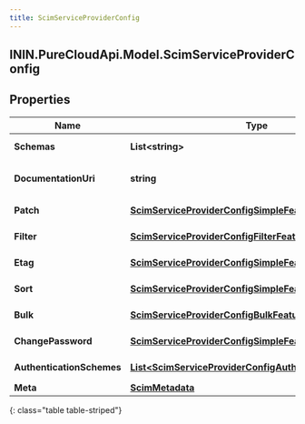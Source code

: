 ```yaml
---
title: ScimServiceProviderConfig
---
```

## ININ.PureCloudApi.Model.ScimServiceProviderConfig

## Properties

|Name | Type | Description | Notes|
|------------ | ------------- | ------------- | -------------|
| **Schemas** | **List&lt;string&gt;** | The list of supported schemas. | [optional] |
| **DocumentationUri** | **string** | The HTTP-addressable URL that points to the service provider&#39;s documentation. | [optional] |
| **Patch** | [**ScimServiceProviderConfigSimpleFeature**](ScimServiceProviderConfigSimpleFeature.html) | \&quot;patch\&quot; configuration options. | [optional] |
| **Filter** | [**ScimServiceProviderConfigFilterFeature**](ScimServiceProviderConfigFilterFeature.html) | \&quot;filter\&quot; configuration options. | [optional] |
| **Etag** | [**ScimServiceProviderConfigSimpleFeature**](ScimServiceProviderConfigSimpleFeature.html) | \&quot;ETag\&quot; configuration options. | [optional] |
| **Sort** | [**ScimServiceProviderConfigSimpleFeature**](ScimServiceProviderConfigSimpleFeature.html) | \&quot;sort\&quot; configuration options. | [optional] |
| **Bulk** | [**ScimServiceProviderConfigBulkFeature**](ScimServiceProviderConfigBulkFeature.html) | \&quot;bulk\&quot; configuration options. | [optional] |
| **ChangePassword** | [**ScimServiceProviderConfigSimpleFeature**](ScimServiceProviderConfigSimpleFeature.html) | \&quot;changePassword\&quot; configuration options. | [optional] |
| **AuthenticationSchemes** | [**List&lt;ScimServiceProviderConfigAuthenticationScheme&gt;**](ScimServiceProviderConfigAuthenticationScheme.html) | The list of supported authentication schemes. | [optional] |
| **Meta** | [**ScimMetadata**](ScimMetadata.html) | Resource SCIM meta | [optional] |
{: class="table table-striped"}


